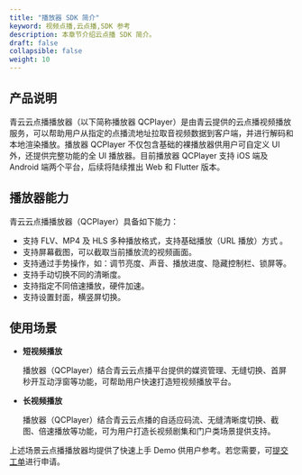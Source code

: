 ```yaml
---
title: "播放器 SDK 简介"
keyword: 视频点播,云点播,SDK 参考
description: 本章节介绍云点播 SDK 简介。
draft: false
collapsible: false
weight: 10
---
```


## 产品说明

青云云点播播放器（以下简称播放器 QCPlayer）是由青云提供的云点播视频播放服务，可以帮助用户从指定的点播流地址拉取音视频数据到客户端，并进行解码和本地渲染播放。播放器 QCPlayer 不仅包含基础的裸播放器供用户可自定义 UI 外，还提供完整功能的全 UI 播放器。目前播放器 QCPlayer 支持 iOS 端及 Android 端两个平台，后续将陆续推出 Web 和 Flutter 版本。

## 播放器能力

青云云点播播放器（QCPlayer）具备如下能力：

- 支持 FLV、MP4 及 HLS 多种播放格式，支持基础播放（URL 播放）方式 。
- 支持屏幕截图，可以截取当前播放流的视频画面。
- 支持通过手势操作，如：调节亮度、声音、播放进度、隐藏控制栏、锁屏等。
- 支持手动切换不同的清晰度。
- 支持指定不同倍速播放，硬件加速。
- 支持设置封面，横竖屏切换。

## 使用场景

- **短视频播放**

  播放器（QCPlayer）结合青云云点播平台提供的媒资管理、无缝切换、首屏秒开互动浮窗等功能，可帮助用户快速打造短视频播放平台。

- **长视频播放**

  播放器（QCPlayer）结合青云云点播的自适应码流、无缝清晰度切换、截图、倍速播放等功能，可为用户打造长视频剧集和门户类场景提供支持。

上述场景云点播播放器均提供了快速上手 Demo 供用户参考。若您需要，可[提交工单](https://console.qingcloud.com/tickets)进行申请。

